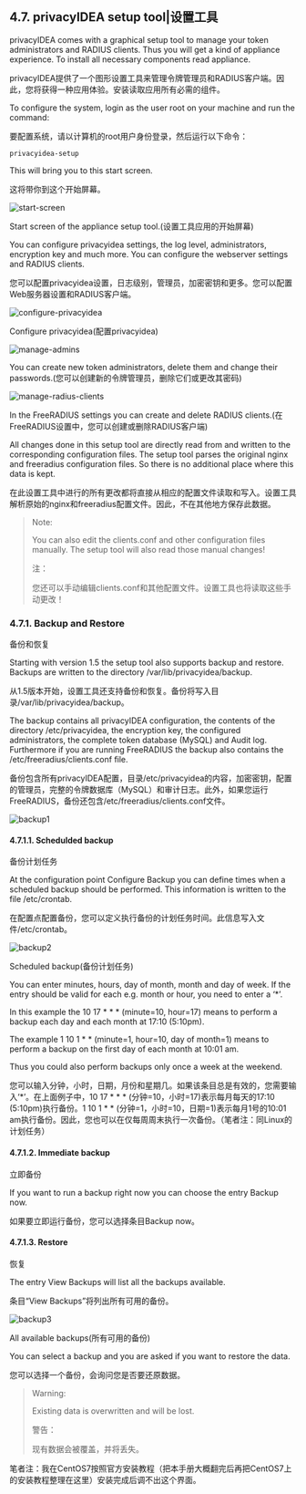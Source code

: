 ## 4.7. privacyIDEA setup tool|设置工具

privacyIDEA comes with a graphical setup tool to manage your token administrators and RADIUS clients. Thus you will get a kind of appliance experience. To install all necessary components read appliance.

privacyIDEA提供了一个图形设置工具来管理令牌管理员和RADIUS客户端。因此，您将获得一种应用体验。安装读取应用所有必需的组件。

To configure the system, login as the user root on your machine and run the command:

要配置系统，请以计算机的root用户身份登录，然后运行以下命令：

```
privacyidea-setup
```

This will bring you to this start screen.

这将带你到这个开始屏幕。

![start-screen](../Contents/start-screen.png)

Start screen of the appliance setup tool.(设置工具应用的开始屏幕)

You can configure privacyidea settings, the log level, administrators, encryption key and much more. You can configure the webserver settings and RADIUS clients.

您可以配置privacyidea设置，日志级别，管理员，加密密钥和更多。您可以配置Web服务器设置和RADIUS客户端。

![configure-privacyidea](../Contents/configure-privacyidea.png)

Configure privacyidea(配置privacyidea)

![manage-admins](../Contents/manage-admins.png)

You can create new token administrators, delete them and change their passwords.(您可以创建新的令牌管理员，删除它们或更改其密码)

![manage-radius-clients](../Contents/manage-radius-clients.png)

In the FreeRADIUS settings you can create and delete RADIUS clients.(在FreeRADIUS设置中，您可以创建或删除RADIUS客户端)

All changes done in this setup tool are directly read from and written to the corresponding configuration files. The setup tool parses the original nginx and freeradius configuration files. So there is no additional place where this data is kept.

在此设置工具中进行的所有更改都将直接从相应的配置文件读取和写入。设置工具解析原始的nginx和freeradius配置文件。因此，不在其他地方保存此数据。

> Note:
> 
> You can also edit the clients.conf and other configuration files manually. The setup tool will also read those manual changes!
> 
> 注：
> 
> 您还可以手动编辑clients.conf和其他配置文件。设置工具也将读取这些手动更改！

### 4.7.1. Backup and Restore

备份和恢复

Starting with version 1.5 the setup tool also supports backup and restore. Backups are written to the directory /var/lib/privacyidea/backup.

从1.5版本开始，设置工具还支持备份和恢复。备份将写入目录/var/lib/privacyidea/backup。

The backup contains all privacyIDEA configuration, the contents of the directory /etc/privacyidea, the encryption key, the configured administrators, the complete token database (MySQL) and Audit log. Furthermore if you are running FreeRADIUS the backup also contains the /etc/freeradius/clients.conf file.

备份包含所有privacyIDEA配置，目录/etc/privacyidea的内容，加密密钥，配置的管理员，完整的令牌数据库（MySQL）和审计日志。此外，如果您运行FreeRADIUS，备份还包含/etc/freeradius/clients.conf文件。

![backup1](../Contents/backup1.png)

#### 4.7.1.1. Schedulded backup

备份计划任务

At the configuration point Configure Backup you can define times when a scheduled backup should be performed. This information is written to the file /etc/crontab.

在配置点配置备份，您可以定义执行备份的计划任务时间。此信息写入文件/etc/crontab。

![backup2](../Contents/backup2.png)

Scheduled backup(备份计划任务)

You can enter minutes, hours, day of month, month and day of week. If the entry should be valid for each e.g. month or hour, you need to enter a ‘*’.

In this example the 10 17 * * * (minute=10, hour=17) means to perform a backup each day and each month at 17:10 (5:10pm).

The example 1 10 1 * * (minute=1, hour=10, day of month=1) means to perform a backup on the first day of each month at 10:01 am.

Thus you could also perform backups only once a week at the weekend.

您可以输入分钟，小时，日期，月份和星期几。如果该条目总是有效的，您需要输入‘*’。在上面例子中，10 17 * * * (分钟=10，小时=17)表示每月每天的17:10 (5:10pm)执行备份。1 10 1 * * (分钟=1，小时=10，日期=1)表示每月1号的10:01 am执行备份。因此，您也可以在仅每周周末执行一次备份。（笔者注：同Linux的计划任务）

#### 4.7.1.2. Immediate backup

立即备份

If you want to run a backup right now you can choose the entry Backup now.

如果要立即运行备份，您可以选择条目Backup now。

#### 4.7.1.3. Restore

恢复

The entry View Backups will list all the backups available.

条目“View Backups”将列出所有可用的备份。

![backup3](../Contents/backup3.png)

All available backups(所有可用的备份)

You can select a backup and you are asked if you want to restore the data.

您可以选择一个备份，会询问您是否要还原数据。

> Warning:
> 
> Existing data is overwritten and will be lost.
> 
> 警告：
> 
> 现有数据会被覆盖，并将丢失。

笔者注：我在CentOS7按照官方安装教程（把本手册大概翻完后再把CentOS7上的安装教程整理在这里）安装完成后调不出这个界面。